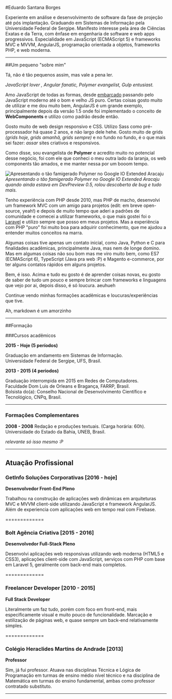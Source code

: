 #Eduardo Santana Borges

Experiente em análise e desenvolvimento de software da fase de projeção até pós implantação. Graduando em Sistemas de Informação pela Universidade Federal de Sergipe. Manifesto interesse pela área de Ciências Exatas e da Terra, com ênfase em engenharia de software e web apps progressivos. Especialidade em JavaScript (ECMAScript 5) e frameworks MVC e MVVM, AngularJS, programação orientada a objetos, frameworks PHP, e web moderna.

----------

##Um pequeno "sobre mim"


Tá, não é tão pequenos assim, mas vale a pena ler.

*JavaScript lover <i class="icon-heart"></i>, Angular fanatic, Polymer evangelist, Gulp entusiast.*

Amo JavaScript de todas as formas, desde [embarcado](https://github.com/rwaldron/johnny-five) passando pelo JavaScript moderno até o bom e velho JS puro. Certas coisas gosto muito de utilizar e me dou muito bem, AngularJS é um grande exemplo, principalmente depois da versão 1.5 onde foi implementado o conceito de **WebComponents** e utilizo como padrão desde então. 

Gosto muito de web design responsivo e CSS. Utilizo Sass como pré-processador há quase 2 anos, e não largo dele hehe. Gosto muito de grids *(grids hoje, grids amanhã, grids sempre)* e no fundo no fundo, é o que mais sei fazer: *assar* sites criativos e responsivos.

Como disse, sou evangelista de **Polymer** e acredito muito no potencial desse negócio, foi com ele que conheci o meu outra lado da laranja, os web components tão amados, e me manter nessa por um booom tempo. 

![Apresentando o tão famigerado Polymer no Google IO Extended Aracaju](https://lh3.googleusercontent.com/x1_lskWUFWyYVGf_jd_Toz9s4CRttLjZYZPJPB9y7acVlRZ8uB8IiCnXenmsnmtz_-H2zACGsj0GTCE=w2560-h1080-rw-no)
*Apresentando o tão famigerado Polymer no Google IO Extended Aracaju quando ainda estava em DevPreview 0.5, rolou descoberta de bug e tudo mais.*

Tenho experiência com PHP desde 2010, mas PHP de macho, desenvolvi um framework MVC com um amigo para projetos (edit: em breve open-source, yeah!) e depois de muito tempo que aderi a padrões de comunidade e comecei a utilizar frameworks, o que mais gostei foi o [Laravel](http://laravel.com) e utilizo sempre que posso em meus projetos. Mas a experiência com PHP "puro" foi muito boa para adquirir conhecimento, que me ajudou a entender muitos conceitos na marra.

Algumas coisas tive apenas um contato inicial, como Java, Python e C para finalidades acadẽmicas, principalmente Java, mas nem de longe domino. Mas em algumas coisas não sou bom mas me viro muito bem, como ES7 (ECMAScript 6), TypeScript (Java pra web :P) e Magento e-commerce, por ter alguns contatos rápidos em alguns projetos.

Bem, é isso. Acima e tudo eu gosto é de aprender coisas novas, eu gosto de saber de tudo um pouco e sempre brincar com frameworks e linguagens que vejo por ai, depois disso, é só loucura. aeuhueh

Continue vendo minhas formações acadêmicas e loucuras/experiências que tive.

Ah, markdown é um amorzinho <i class="icon-heart"></i>

------------------------

##Formação

###Cursos acadêmicos

**2015 - Hoje (5 períodos)**

Graduação em andamento em Sistemas de Informação. <br>
Universidade Federal de Sergipe, UFS, Brasil.<br>


**2013 - 2015 (4 periodos)**

Graduação interrompida em 2015 em Redes de Computadores. <br>
Faculdade Dom Luis de Orleans e Bragança, FARRP, Brasil. <br>
Bolsista do(a): Conselho Nacional de Desenvolvimento Científico e Tecnológico, CNPq, Brasil. 

---------------

### Formações Complementares

**2008 - 2008**
Redação e produções textuais. (Carga horária: 60h).<br>
Universidade do Estado da Bahia, UNEB, Brasil.

*relevante só isso mesmo :P*

-----------

## Atuação Profissional

### GetInfo Soluções Corporativas [2016 - hoje]

**Desenvolvedor Front-End Pleno**

Trabalhou na construção de aplicações web dinâmicas em arquiteturas MVC e MVVM client-side utilizando JavaScript e framework AngularJS. Além de experiencia com aplicações web em tempo real com Firebase.

=============

### Bolt Agência Criativa [2015 - 2016]
**Desenvolvedor Full-Stack Pleno**

Desenvolvi aplicações web responsivas utilizando web moderna (HTML5 e CSS3), aplicações client-side com JavaScript, serviços com PHP com base em Laravel 5, geralmente com back-end mais completos.

=============

### Freelancer Developer [2010 - 2015]

**Full Stack Developer**

Literalmente um faz tudo, porém com foco em front-end, mais especificamente visual e muito pouco de funcionalidade. Marcação e estilização de páginas web, e quase sempre um back-end relativamente simples.

=============

### Colégio Heraclides Martins de Andrade [2013]
**Professor**

Sim, já fui professor. Atuava nas disciplinas Técnica e Lógica de Programação em turmas de ensino médio nível técnico e na disciplina de Matemática em turmas do ensino fundamental, ambas como professor contratado substituto.



---------------
